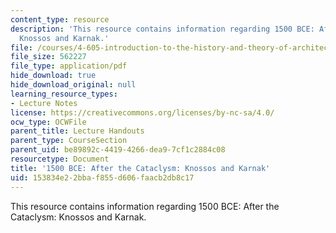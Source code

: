 ```yaml
---
content_type: resource
description: 'This resource contains information regarding 1500 BCE: After the Cataclysm:
  Knossos and Karnak.'
file: /courses/4-605-introduction-to-the-history-and-theory-of-architecture-spring-2012/153834e22bbaf855d606faacb2db8c17_MIT4_605S12_lec07.pdf
file_size: 562227
file_type: application/pdf
hide_download: true
hide_download_original: null
learning_resource_types:
- Lecture Notes
license: https://creativecommons.org/licenses/by-nc-sa/4.0/
ocw_type: OCWFile
parent_title: Lecture Handouts
parent_type: CourseSection
parent_uid: be89892c-4419-4266-dea9-7cf1c2884c08
resourcetype: Document
title: '1500 BCE: After the Cataclysm: Knossos and Karnak'
uid: 153834e2-2bba-f855-d606-faacb2db8c17
---
```

This resource contains information regarding 1500 BCE: After the Cataclysm: Knossos and Karnak.